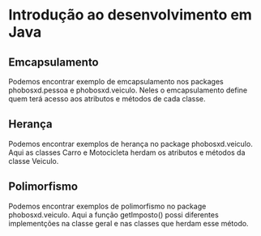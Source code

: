 # Introdução ao desenvolvimento em Java

## Emcapsulamento

Podemos encontrar exemplo de emcapsulamento nos packages phobosxd.pessoa e phobosxd.veiculo. Neles o emcapsulamento define quem terá acesso aos atributos e métodos de cada classe.

## Herança

Podemos encontrar exemplos de herança no package phobosxd.veiculo. Aqui as classes Carro e Motocicleta herdam os atributos e métodos da classe Veiculo.

## Polimorfismo

Podemos encontrar exemplos de polimorfismo no package phobosxd.veiculo. Aqui a função getImposto() possi diferentes implementções na classe geral e nas classes que herdam esse método.
